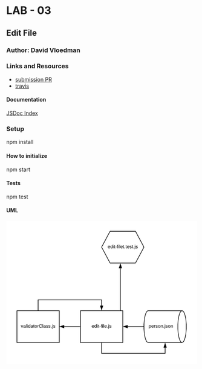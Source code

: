 # LAB - 03

## Edit File

### Author: David Vloedman

### Links and Resources
* [submission PR](http://xyz.com)
* [travis](https://www.travis-ci.com/david-vloedman-401-advanced-javascript/401-lab-03)


#### Documentation

[JSDoc Index](./docs/index.html)

### Setup

npm install

#### How to initialize

npm start
  
#### Tests

npm test

#### UML

![](./assets/03-lab.png)